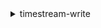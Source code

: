 <details>

<summary>
timestream-write
</summary>

- <details><summary>create-database</summary>

  * --database-name
  * --kms-key-id
  * --tags
  * --cli-input-json
  * --cli-input-yaml
  * --generate-cli-skeleton


- <details><summary>create-table</summary>

  * --database-name
  * --table-name
  * --retention-properties
  * --tags
  * --cli-input-json
  * --cli-input-yaml
  * --generate-cli-skeleton


- <details><summary>delete-database</summary>

  * --database-name
  * --cli-input-json
  * --cli-input-yaml
  * --generate-cli-skeleton


- <details><summary>delete-table</summary>

  * --database-name
  * --table-name
  * --cli-input-json
  * --cli-input-yaml
  * --generate-cli-skeleton


- <details><summary>describe-database</summary>

  * --database-name
  * --cli-input-json
  * --cli-input-yaml
  * --generate-cli-skeleton


- <details><summary>describe-endpoints</summary>

  * --cli-input-json
  * --cli-input-yaml
  * --generate-cli-skeleton


- <details><summary>describe-table</summary>

  * --database-name
  * --table-name
  * --cli-input-json
  * --cli-input-yaml
  * --generate-cli-skeleton


- <details><summary>help</summary>

  * 


- <details><summary>list-databases</summary>

  * --next-token
  * --max-results
  * --cli-input-json
  * --cli-input-yaml
  * --generate-cli-skeleton


- <details><summary>list-tables</summary>

  * --database-name
  * --next-token
  * --max-results
  * --cli-input-json
  * --cli-input-yaml
  * --generate-cli-skeleton


- <details><summary>list-tags-for-resource</summary>

  * --resource-arn
  * --cli-input-json
  * --cli-input-yaml
  * --generate-cli-skeleton


- <details><summary>tag-resource</summary>

  * --resource-arn
  * --tags
  * --cli-input-json
  * --cli-input-yaml
  * --generate-cli-skeleton


- <details><summary>untag-resource</summary>

  * --resource-arn
  * --tag-keys
  * --cli-input-json
  * --cli-input-yaml
  * --generate-cli-skeleton


- <details><summary>update-database</summary>

  * --database-name
  * --kms-key-id
  * --cli-input-json
  * --cli-input-yaml
  * --generate-cli-skeleton


- <details><summary>update-table</summary>

  * --database-name
  * --table-name
  * --retention-properties
  * --cli-input-json
  * --cli-input-yaml
  * --generate-cli-skeleton


- <details><summary>write-records</summary>

  * --database-name
  * --table-name
  * --common-attributes
  * --records
  * --cli-input-json
  * --cli-input-yaml
  * --generate-cli-skeleton


</details>

